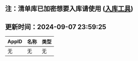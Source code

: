 ## 注：清单库已加密想要入库请使用 ([入库工具](https://github.com/BlankTMing/ManifestAutoUpdate/releases))

## 更新时间：2024-09-07 23:59:25
| AppID | 名称 | 类型  |
| :-------------------- | :----------------------------- | :----------- |
| 无 | 无 | 无 |
